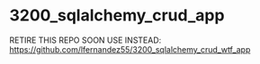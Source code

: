# 3200_sqlalchemy_crud_app

RETIRE THIS REPO SOON USE INSTEAD: https://github.com/lfernandez55/3200_sqlalchemy_crud_wtf_app
